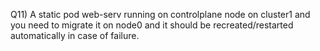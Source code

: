 Q11) A static pod web-serv running on controlplane node on cluster1 and you need to migrate it on node0 and it should be recreated/restarted automatically in case of failure.
